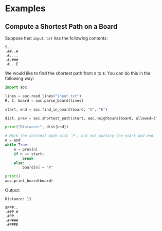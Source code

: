 # Examples


## Compute a Shortest Path on a Board

Suppose that `input.txt` has the following contents:

```text
S.....
.##..#
.#....
.#.###
.#...E
```

We would like to find the shortest path from `S` to `E`.
You can do this in the following way:

```python
import aoc

lines = aoc.read_lines("input.txt")
R, C, board = aoc.parse_board(lines)

start, end = aoc.find_in_board(board, "S", "E")

dist, prev = aoc.shortest_path(start, aoc.neighbours(board, allowed={".", "E"}))

print("Distance:", dist[end])

# Mark the shortest path with `P`, but not marking the start and end.
n = end
while True:
    n = prev[n]
    if n == start: 
        break
    else:
        board[n] = "P"

print()
aoc.print_board(board)
```

Output:

```text
Distance: 11

SPPP..
.##P.#
.#PP..
.#P###
.#PPPE
```

